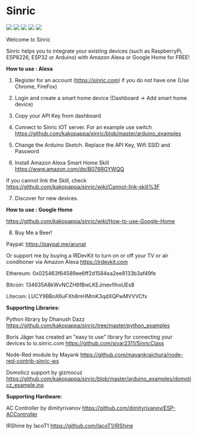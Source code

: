 # Sinric

[![](https://img.shields.io/github/repo-size/kakopappa/sinric.svg)]() [![](https://img.shields.io/github/last-commit/kakopappa/sinric.svg)]() [![](https://img.shields.io/github/forks/kakopappa/sinric.svg?style=social)]() [![](https://img.shields.io/github/stars/kakopappa/sinric.svg?style=social)]() [![](https://img.shields.io/badge/author-Aruna%20Tennakoon-brightgreen.svg)](https://github.com/kakopappa)

Welcome to Sinric

Sinric helps you to integrate your existing devices (such as RaspberryPi, ESP8226, ESP32 or Arduino) with Amazon Alexa or Google Home for FREE!

**How to use : Alexa**

1. Register for an account (https://sinric.com) if you do not have one (Use Chrome, FireFox)

2. Login and create a smart home device (Dashboard -> Add smart home device)

3. Copy your API Key from dashboard

4. Connect to Sinric IOT server. For an example use switch
https://github.com/kakopappa/sinric/blob/master/arduino_examples

5. Change the Arduino Sketch. Replace the API Key, Wifi SSID and Password

6. Install Amazon Alexa Smart Home Skill
https://www.amazon.com/dp/B078RGYWQQ

If you cannot link the Skill, check https://github.com/kakopappa/sinric/wiki/Cannot-link-skill%3F

7. Discover for new devices. 

**How to use : Google Home**

https://github.com/kakopappa/sinric/wiki/How-to-use-Google-Home

8. Buy Me a Beer!

Paypal: https://paypal.me/arunat

Or support me by buying a IRDevKit to turn on or off your TV or air conditioner via Amazon Alexa
https://irdevkit.com

Ethereum: 
0x025463f64589ee6ff2d1584ea2ee8133b3af49fe

Bitcoin: 
134635A8kWvNCZH6fBwLKEJmevfihoUEs8

Litecoin: 
LUCY9BBoX6uFXh8mHMmK3qdXQPwMVVVCfx

**Supporting Libraries:**

Python library by Dhanush Dazz 
https://github.com/kakopappa/sinric/tree/master/python_examples

Boris Jäger has created an "easy to use" library for connecting your devices to io.sinric.com
https://github.com/sivar2311/SinricClass

Node-Red module by Mayank
https://github.com/mayankraichura/node-red-contrib-sinric-ws

Domoticz support by gizmocuz
https://github.com/kakopappa/sinric/blob/master/arduino_examples/domoticz_example.ino

**Supporting Hardware:**

AC Controller by dimityrivanov
https://github.com/dimityrivanov/ESP-ACController

IRShine by IacoT1
https://github.com/IacoT1/IRShine
